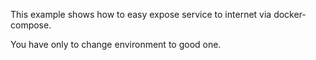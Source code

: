 This example shows how to easy expose service to internet via docker-compose.

You have only to change environment to good one.

